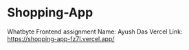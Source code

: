 # Shopping-App
Whatbyte Frontend assignment
Name: Ayush Das
Vercel Link: https://shopping-app-fz7l.vercel.app/

